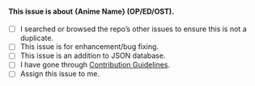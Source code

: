 <!-- This is basic Issue Template which is supposed to be filled by Contributors so that it is for maintainers to check what this issue is exactly. -->

#### This issue is about {Anime Name} (OP/ED/OST).

- [ ] I searched or browsed the repo’s other issues to ensure this is not a duplicate.
- [ ] This issue is for enhancement/bug fixing.
- [ ] This issue is an addition to JSON database.
- [ ] I have gone through [Contribution Guidelines](https://github.com/Anshuman-Verma/ongaku/blob/master/CONTRIBUTING.md).
- [ ] Assign this issue to me.

